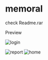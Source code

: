 # memoral
check Readme.rar

Preview


![login](https://user-images.githubusercontent.com/41515539/141741534-49f92b56-f376-4e1b-89e8-d51a9dc7c75c.png)

![report](https://user-images.githubusercontent.com/41515539/141741527-24c5e21b-3a80-457e-a45d-6f288a373078.png)
![home](https://user-images.githubusercontent.com/41515539/141741564-435db5af-3d15-4ea3-a791-283ad2fb430b.png)
